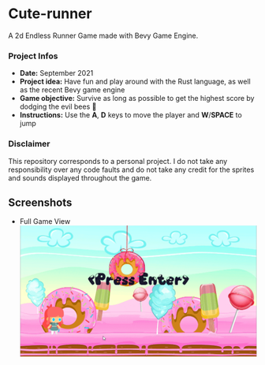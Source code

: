 # Cute-runner

A 2d Endless Runner Game made with Bevy Game Engine.

### Project Infos
* **Date:** September 2021
* **Project idea:** Have fun and play around with the Rust language, as well as the recent Bevy game engine
* **Game objective:** Survive as long as possible to get the highest score by dodging the evil bees :bee:
* **Instructions:** Use the **A**, **D** keys to move the player and **W**/**SPACE** to jump

### Disclaimer
This repository corresponds to a personal project. I do not take any responsibility over any code faults and do not take any credit for the sprites and sounds displayed throughout the game.

## Screenshots

* Full Game View
![gif 1](images/gifs/game_gif.gif)


